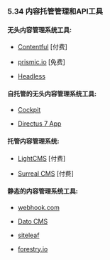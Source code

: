 ### 5.34 内容托管管理和API工具

#### 无头内容管理系统工具:

* [Contentful](https://www.contentful.com/) \[付费\]

* [prismic.io](https://prismic.io/) \[免费\]

* [Headless](https://www.headless.rest/)

#### 自托管的无头内容管理系统工具:

* [Cockpit](https://getcockpit.com/)

* [Directus 7 App](https://directus.io/)

#### 托管内容管理系统:

* [LightCMS](https://www.lightcms.com) \[付费\]

* [Surreal CMS](http://www.surrealcms.com/) \[付费\]

#### 静态的内容管理系统工具:

* [webhook.com](http://www.webhook.com/)

* [Dato CMS](https://www.datocms.com/)

* [siteleaf](https://www.siteleaf.com/)

* [forestry.io](https://forestry.io/)
